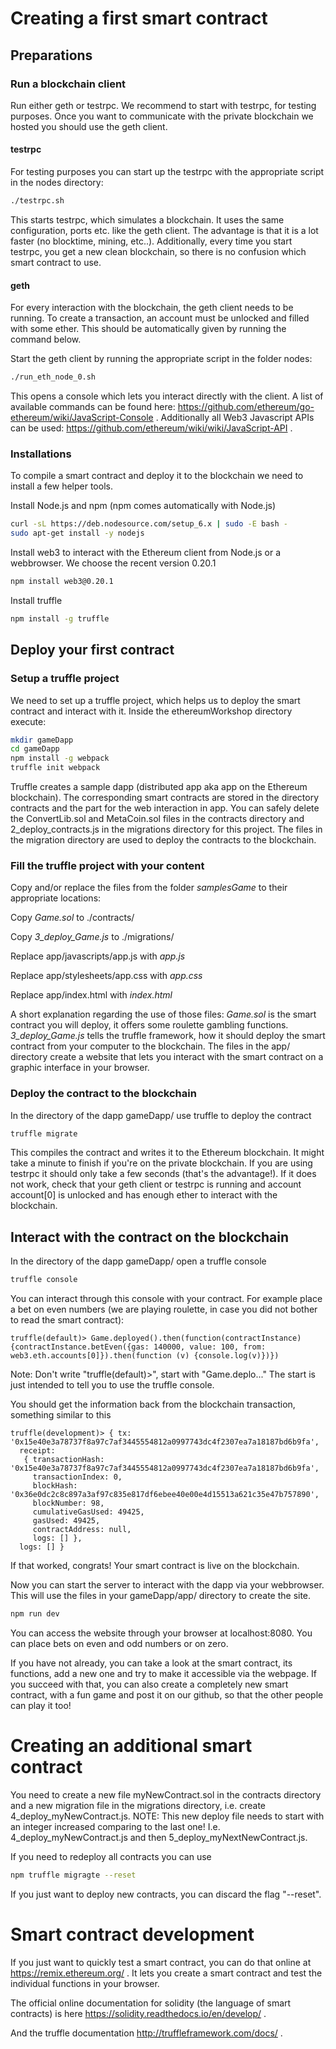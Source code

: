 # Creating a first smart contract

## Preparations

### Run a blockchain client

Run either geth or testrpc. We recommend to start with testrpc, for testing purposes. Once you want to communicate with the private blockchain we hosted you should use the geth client.

#### testrpc
For testing purposes you can start up the testrpc with the appropriate script in the nodes directory:
```bash
./testrpc.sh
```
This starts testrpc, which simulates a blockchain. It uses the same configuration, ports etc. like the geth client. The advantage is that it is a lot faster (no blocktime, mining, etc..). Additionally, every time you start testrpc, you get a new clean blockchain, so there is no confusion which smart contract to use.

#### geth
For every interaction with the blockchain, the geth client needs to be running. To create a transaction, an account must be unlocked and filled with some ether. This should be automatically given by running the command below.

Start the geth client by running the appropriate script in the folder nodes:
```bash
./run_eth_node_0.sh
```
This opens a console which lets you interact directly with the client. A list of available commands can be found here: https://github.com/ethereum/go-ethereum/wiki/JavaScript-Console .
Additionally all Web3 Javascript APIs can be used: https://github.com/ethereum/wiki/wiki/JavaScript-API .


### Installations

To compile a smart contract and deploy it to the blockchain we need to install a few helper tools.

Install Node.js and npm (npm comes automatically with Node.js)
```bash
curl -sL https://deb.nodesource.com/setup_6.x | sudo -E bash -
sudo apt-get install -y nodejs
```

Install web3 to interact with the Ethereum client from Node.js or a webbrowser. We choose the recent version 0.20.1
```bash
npm install web3@0.20.1
```

Install truffle
```bash
npm install -g truffle
```

## Deploy your first contract

### Setup a truffle project

We need to set up a truffle project, which helps us to deploy the smart contract and interact with it. Inside the ethereumWorkshop directory execute: 
```bash
mkdir gameDapp
cd gameDapp
npm install -g webpack
truffle init webpack
```
Truffle creates a sample dapp (distributed app aka app on the Ethereum blockchain). The corresponding smart contracts are stored in the directory contracts and the part for the web interaction in app. You can safely delete the ConvertLib.sol and MetaCoin.sol files in the contracts directory and 2_deploy_contracts.js in the migrations directory for this project. The files in the migration directory are used to deploy the contracts to the blockchain.

### Fill the truffle project with your content
Copy and/or replace the files from the folder *samplesGame* to their appropriate locations: 

Copy *Game.sol* to ./contracts/

Copy *3_deploy_Game.js* to ./migrations/

Replace app/javascripts/app.js with *app.js*

Replace app/stylesheets/app.css with *app.css*
 
Replace app/index.html with *index.html*

A short explanation regarding the use of those files: *Game.sol* is the smart contract you will deploy, it offers some roulette gambling functions. *3_deploy_Game.js* tells the truffle framework, how it should deploy the smart contract from your computer to the blockchain. The files in the app/ directory create a website that lets you interact with the smart contract on a graphic interface in your browser.

### Deploy the contract to the blockchain
In the directory of the dapp gameDapp/ use truffle to deploy the contract
```bash
truffle migrate
```
This compiles the contract and writes it to the Ethereum blockchain. It might take a minute to finish if you're on the private blockchain. If you are using testrpc it should only take a few seconds (that's the advantage!). If it does not work, check that your geth client or testrpc is running and account account[0] is unlocked and has enough ether to interact with the blockchain.

## Interact with the contract on the blockchain
In the directory of the dapp gameDapp/ open a truffle console
```bash
truffle console
```
You can interact through this console with your contract. For example place a bet on even numbers (we are playing roulette, in case you did not bother to read the smart contract): 

```truffle
truffle(default)> Game.deployed().then(function(contractInstance) {contractInstance.betEven({gas: 140000, value: 100, from: web3.eth.accounts[0]}).then(function (v) {console.log(v)})})
```
Note: Don't write "truffle(default)>", start with "Game.deplo..." The start is just intended to tell you to use the truffle console.

You should get the information back from the blockchain transaction, something similar to this
```truffle
truffle(development)> { tx: '0x15e40e3a78737f8a97c7af3445554812a0997743dc4f2307ea7a18187bd6b9fa',
  receipt: 
   { transactionHash: '0x15e40e3a78737f8a97c7af3445554812a0997743dc4f2307ea7a18187bd6b9fa',
     transactionIndex: 0,
     blockHash: '0x36e0dc2c8c897a3af97c835e817df6ebee40e00e4d15513a621c35e47b757890',
     blockNumber: 98,
     cumulativeGasUsed: 49425,
     gasUsed: 49425,
     contractAddress: null,
     logs: [] },
  logs: [] }

```
If that worked, congrats! Your smart contract is live on the blockchain.

Now you can start the server to interact with the dapp via your webbrowser. This will use the files in your gameDapp/app/ directory to create the site.
```bash
npm run dev
```
You can access the website through your browser at localhost:8080. You can place bets on even and odd numbers or on zero.

If you have not already, you can take a look at the smart contract, its functions, add a new one and try to make it accessible via the webpage. If you succeed with that, you can also create a completely new smart contract, with a fun game and post it on our github, so that the other people can play it too!

# Creating an additional smart contract

You need to create a new file myNewContract.sol in the contracts directory and a new migration file in the migrations directory, i.e. create 4_deploy_myNewContract.js. NOTE: This new deploy file needs to start with an integer increased comparing to the last one! I.e. 4_deploy_myNewContract.js and then 5_deploy_myNextNewContract.js.

If you need to redeploy all contracts you can use
```bash
npm truffle migragte --reset
```
If you just want to deploy new contracts, you can discard the flag "--reset".

# Smart contract development

If you just want to quickly test a smart contract, you can do that online at 
https://remix.ethereum.org/
. It lets you create a smart contract and test the individual functions in your browser.

The official online documentation for solidity (the language of smart contracts) is here 
https://solidity.readthedocs.io/en/develop/
.

And the truffle documentation 
http://truffleframework.com/docs/
.
